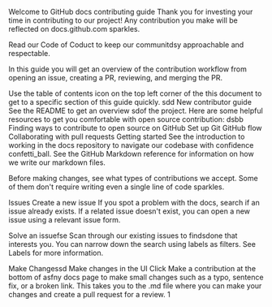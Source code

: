 Welcome to GitHub docs contributing guide
Thank you for investing your time in contributing to our project! Any contribution you make will be reflected on docs.github.com sparkles.

Read our Code of Coduct to keep our communitdsy approachable and respectable.

In this guide you will get an overview of the contribution workflow from opening an issue, creating a PR, reviewing, and merging the PR.

Use the table of contents icon  on the top left corner of the this document to get to a specific section of this guide quickly.
sdd
New contributor guide
See the README to get an overview sdof the project. Here are some helpful resources to get you comfortable with open source contribution:
dsbb
Finding ways to contribute to open source on GitHub
Set up Git
GitHub flow
Collaborating with pull requests
Getting started
See the introduction to working in the docs repository to navigate our codebase with confidence confetti_ball. See the GitHub Markdown reference for information on how we write our markdown files.

Before making changes, see what types of contributions we accept. Some of them don't require writing even a single line of code sparkles.

Issues
Create a new issue
If you spot a problem with the docs, search if an issue already exists. If a related issue doesn't exist, you can open a new issue using a relevant issue form.

Solve an issuefse
Scan through our existing issues to findsdone that interests you. You can narrow down the search using labels as filters. See Labels for more information.

Make Changessd
Make changes in the UI
Click Make a contribution at the bottom of asfny docs page to make small changes such as a typo, sentence fix, or a broken link. This takes you to the .md file where you can make your changes and create a pull request for a review.
1
